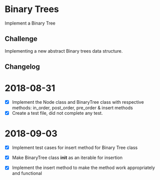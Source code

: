 
#  Binary Trees
Implement a Binary Tree ​

 ## Challenge
Implementing a new abstract Binary trees data structure.


 ## Changelog

 2018-08-31
 ======
- [x] Implement the Node class and BinaryTree class with respective methods: in_order, post_order, pre_order & insert methods
- [x] Create a test file, did not complete any test.

 2018-09-03
 ======
- [x] Implement test cases for insert method for Binary Tree class
- [x] Make BinaryTree class __init__ as an iterable for insertion
- [x] Implement the insert method to make the method work appropriately and functional


